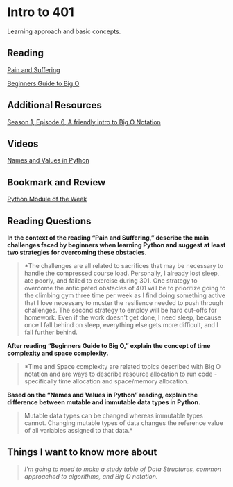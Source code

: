 # Intro to 401

Learning approach and basic concepts.

## Reading

[Pain and Suffering](https://codefellows.github.io/code-401-python-guide/curriculum/class-01/notes/pain_suffering)

[Beginners Guide to Big O](https://robbell.io/2009/06/a-beginners-guide-to-big-o-notation)

## Additional Resources

[Season 1, Episode 6, A friendly intro to Big O Notation](https://www.codenewbie.org/basecs/8)

## Videos

[Names and Values in Python](https://www.youtube.com/watch?v=_AEJHKGk9ns)

## Bookmark and Review

[Python Module of the Week](https://pymotw.com/3/index.html)

## Reading Questions

**In the context of the reading “Pain and Suffering,” describe the main challenges faced by beginners when learning Python and suggest at least two strategies for overcoming these obstacles.**

>*The challenges are all related to sacrifices that may be necessary to handle the compressed course load. Personally, I already lost sleep, ate poorly, and failed to exercise during 301. One strategy to overcome the anticipated obstacles of 401 will be to prioritize going to the climbing gym three time per week as I find doing something active that I love necessary to muster the resilience needed to push through challenges. The second strategy to employ will be hard cut-offs for homework. Even if the work doesn't get done, I need sleep, because once I fall behind on sleep, everything else gets more difficult, and I fall further behind.

**After reading “Beginners Guide to Big O,” explain the concept of time complexity and space complexity.**

>*Time and Space complexity are related topics described with Big O notation and are ways to describe resource allocation to run code - specifically time allocation and space/memory allocation.

**Based on the “Names and Values in Python” reading, explain the difference between mutable and immutable data types in Python.**

>Mutable data types can be changed whereas immutable types cannot. Changing mutable types of data changes the reference value of all variables assigned to that data.*

## Things I want to know more about

>*I'm going to need to make a study table of Data Structures, common approached to algorithms, and Big O notation.*
